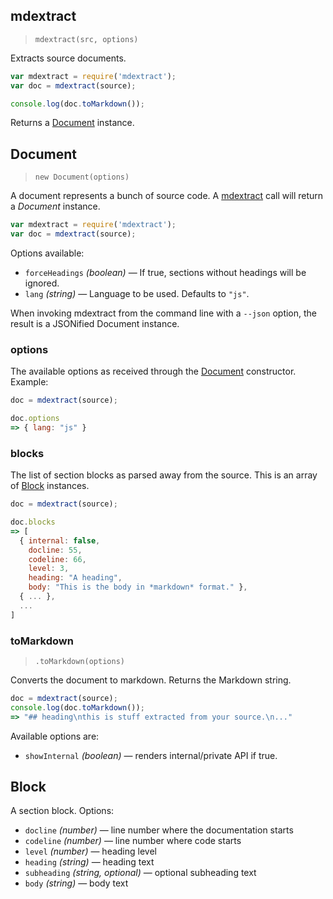<!-- include: index.js -->

## mdextract
> `mdextract(src, options)`

Extracts source documents.

```js
var mdextract = require('mdextract');
var doc = mdextract(source);

console.log(doc.toMarkdown());
```

Returns a [Document] instance.

## Document
> `new Document(options)`

A document represents a bunch of source code.
A [mdextract] call will return a *Document* instance.

```js
var mdextract = require('mdextract');
var doc = mdextract(source);
```

Options available:

* `forceHeadings` *(boolean)* <span class='dash'>&mdash;</span> If true, sections without headings will be
  ignored.
* `lang` *(string)* <span class='dash'>&mdash;</span> Language to be used. Defaults to `"js"`.

When invoking mdextract from the command line with a `--json` option, the
result is a JSONified Document instance.

### options

The available options as received through the [Document] constructor.
Example:

```js
doc = mdextract(source);

doc.options
=> { lang: "js" }
```

### blocks

The list of section blocks as parsed away from the source. This is an
array of [Block] instances.

```js
doc = mdextract(source);

doc.blocks
=> [
  { internal: false,
    docline: 55,
    codeline: 66,
    level: 3,
    heading: "A heading",
    body: "This is the body in *markdown* format." },
  { ... },
  ...
]
```

### toMarkdown
> `.toMarkdown(options)`

Converts the document to markdown. Returns the Markdown string.

```js
doc = mdextract(source);
console.log(doc.toMarkdown());
=> "## heading\nthis is stuff extracted from your source.\n..."
```

Available options are:

* `showInternal` *(boolean)* <span class='dash'>&mdash;</span> renders internal/private API if true.

## Block

A section block. Options:

* `docline` *(number)* <span class='dash'>&mdash;</span> line number where the documentation starts
* `codeline` *(number)* <span class='dash'>&mdash;</span> line number where code starts
* `level` *(number)* <span class='dash'>&mdash;</span> heading level
* `heading` *(string)* <span class='dash'>&mdash;</span> heading text
* `subheading` *(string, optional)* <span class='dash'>&mdash;</span> optional subheading text
* `body` *(string)* <span class='dash'>&mdash;</span> body text

<!-- /include: index.js -->

[mdextract]: #mdextract
[Document]: #document
[Block]: #block
